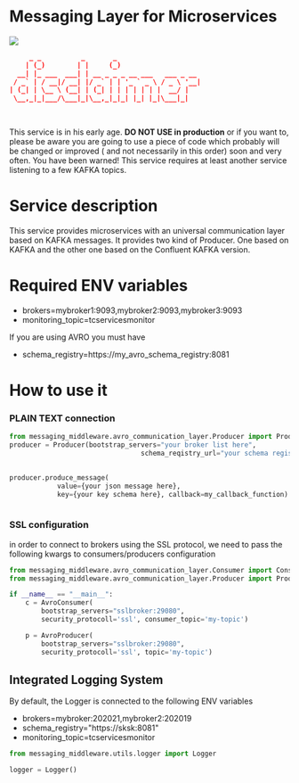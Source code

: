 # Messaging Layer for Microservices 



![](http://www.italiamappe.it/mappa/ImmaginiVetrine/0000106274/Immagine1lrg.jpg)


```json
     _ _          _       _                     
    | (_)        | |     (_)                    
  __| |_ ___  ___| | __ _ _ _ __ ___   ___ _ __ 
 / _` | / __|/ __| |/ _` | | '_ ` _ \ / _ \ '__|
| (_| | \__ \ (__| | (_| | | | | | | |  __/ |   
 \__,_|_|___/\___|_|\__,_|_|_| |_| |_|\___|_|   
                                                
                                                
```

This service is in his early age. **DO NOT USE in production** or if you want to, please be aware you are going to use a piece of code which probably will be
changed or improved ( and not necessarily in this order) soon and very often. You have been warned!
This service requires at least another service listening to a few KAFKA topics.

# Service description


This service provides microservices with an universal communication layer based on KAFKA messages.
It provides two kind of Producer. One based on KAFKA and the other one based on the Confluent KAFKA version. 



# Required ENV variables 

* brokers=mybroker1:9093,mybroker2:9093,mybroker3:9093
* monitoring_topic=tcservicesmonitor

If you are using AVRO you must have 
* schema_registry=https://my_avro_schema_registry:8081


# How to use it 

### PLAIN TEXT connection

```python
from messaging_middleware.avro_communication_layer.Producer import Producer
producer = Producer(bootstrap_servers="your broker list here",
                                 schema_reqistry_url="your schema registry here",topic='mytopic')

        
producer.produce_message(
            value={your json message here},
            key={your key schema here}, callback=my_callback_function)



```
### SSL configuration 


in order to connect to brokers using the SSL protocol, we need to pass the following kwargs to consumers/producers configuration 


```python
from messaging_middleware.avro_communication_layer.Consumer import Consumer as AvroConsumer
from messaging_middleware.avro_communication_layer.Producer import Producer as AvroProducer

if __name__ == "__main__":
    c = AvroConsumer(
        bootstrap_servers="sslbroker:29080",
        security_protocoll='ssl', consumer_topic='my-topic')

    p = AvroProducer(
        bootstrap_servers="sslbroker:29080",
        security_protocoll='ssl', topic='my-topic')
```


## Integrated Logging System 

By default, the Logger is connected to the following ENV variables 

* brokers=mybroker:202021,mybroker2:202019
* schema_registry="https://sksk:8081"
* monitoring_topic=tcservicesmonitor

```python
from messaging_middleware.utils.logger import Logger

logger = Logger()


```